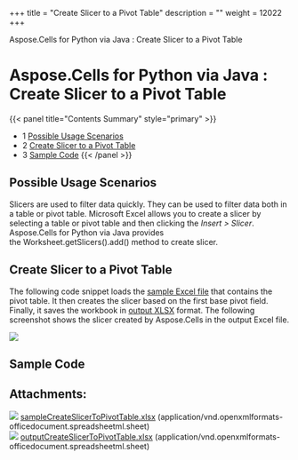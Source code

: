 +++
title = "Create Slicer to a Pivot Table" 
description = "" 
weight = 12022 
+++

Aspose.Cells for Python via Java : Create Slicer to a Pivot Table  

# Aspose.Cells for Python via Java : Create Slicer to a Pivot Table


{{< panel title="Contents Summary" style="primary" >}}
*   1 [Possible Usage Scenarios](#CreateSlicertoaPivotTable-PossibleUsageScenarios)
*   2 [Create Slicer to a Pivot Table](#CreateSlicertoaPivotTable-CreateSlicertoaPivotTable)
*   3 [Sample Code](#CreateSlicertoaPivotTable-SampleCode)
{{< /panel >}}
 

## Possible Usage Scenarios

Slicers are used to filter data quickly. They can be used to filter data both in a table or pivot table. Microsoft Excel allows you to create a slicer by selecting a table or pivot table and then clicking the *Insert > Slicer*. Aspose.Cells for Python via Java provides the Worksheet.getSlicers().add() method to create slicer.

## Create Slicer to a Pivot Table

The following code snippet loads the [sample Excel file](https://docs2.aspose.com/cells/pythonjava/attachments/106201882/106364966.xlsx) that contains the pivot table. It then creates the slicer based on the first base pivot field. Finally, it saves the workbook in [output XLSX](https://docs2.aspose.com/cells/pythonjava/attachments/106201882/106364967.xlsx) format. The following screenshot shows the slicer created by Aspose.Cells in the output Excel file.

![](https://docs2.aspose.com/cells/pythonjava/attachments/66948420/67338495.png)

## Sample Code

## Attachments:

![](https://docs2.aspose.com/cells/pythonjava/images/icons/bullet_blue.gif) [sampleCreateSlicerToPivotTable.xlsx](https://docs2.aspose.com/cells/pythonjava/attachments/106201882/106364966.xlsx) (application/vnd.openxmlformats-officedocument.spreadsheetml.sheet)  
![](https://docs2.aspose.com/cells/pythonjava/images/icons/bullet_blue.gif) [outputCreateSlicerToPivotTable.xlsx](https://docs2.aspose.com/cells/pythonjava/attachments/106201882/106364967.xlsx) (application/vnd.openxmlformats-officedocument.spreadsheetml.sheet)  

